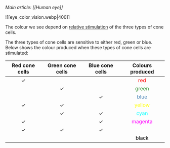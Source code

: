 *Main article: [[Human eye]]*

![[eye_color_vision.webp|400]]

The colour we see depend on <u>relative stimulation</u> of the three types of cone cells.

The three types of cone cells are sensitive to either red, green or blue. Below shows the colour produced when these types of cone cells are stimulated:

| Red cone cells | Green cone cells | Blue cone cells | Colours produced |
| :--: | :--: | :--: | :--: |
| ✓ | | | <span style="color: red">red</span> |
| | ✓ | | <span style="color: forestgreen">green</span> |
| | | ✓ | <span style="color: steelblue">blue</span> |
| ✓ | ✓ | | <span style="color: yellow">yellow</span> |
| | ✓ | ✓ | <span style="color: cyan">cyan</span> |
| ✓ | | ✓ | <span style="color: magenta">magenta</span> |
| ✓ | ✓ | ✓ | <span style="color: white">white</span> |
| | | | <span style="color: black; background-color: white">black</span> |
